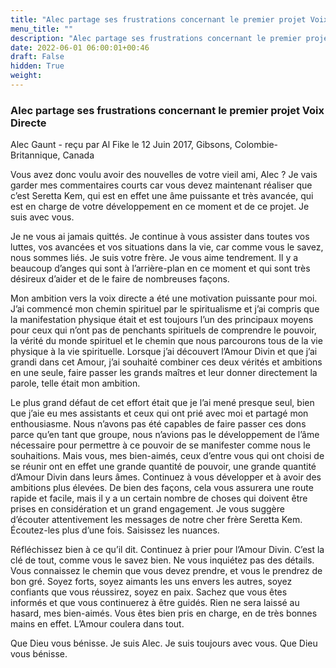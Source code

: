 ```yaml
---
title: "Alec partage ses frustrations concernant le premier projet Voix Directe"
menu_title: ""
description: "Alec partage ses frustrations concernant le premier projet Voix Directe"
date: 2022-06-01 06:00:01+00:46
draft: False
hidden: True
weight:
---
```

### Alec partage ses frustrations concernant le premier projet Voix Directe

Alec Gaunt - reçu par Al Fike le 12 Juin 2017, Gibsons, Colombie-Britannique, Canada

Vous avez donc voulu avoir des nouvelles de votre vieil ami, Alec ? Je vais garder mes commentaires courts car vous devez maintenant réaliser que c’est Seretta Kem, qui est en effet une âme puissante et très avancée, qui est en charge de votre développement en ce moment et de ce projet. Je suis avec vous.

Je ne vous ai jamais quittés. Je continue à vous assister dans toutes vos luttes, vos avancées et vos situations dans la vie, car comme vous le savez, nous sommes liés. Je suis votre frère. Je vous aime tendrement. Il y a beaucoup d’anges qui sont à l’arrière-plan en ce moment et qui sont très désireux d’aider et de le faire de nombreuses façons.

Mon ambition vers la voix directe a été une motivation puissante pour moi. J’ai commencé mon chemin spirituel par le spiritualisme et j’ai compris que la manifestation physique était et est toujours l’un des principaux moyens pour ceux qui n’ont pas de penchants spirituels de comprendre le pouvoir, la vérité du monde spirituel et le chemin que nous parcourons tous de la vie physique à la vie spirituelle. Lorsque j’ai découvert l’Amour Divin et que j’ai grandi dans cet Amour, j’ai souhaité combiner ces deux vérités et ambitions en une seule, faire passer les grands maîtres et leur donner directement la parole, telle était mon ambition.

Le plus grand défaut de cet effort était que je l’ai mené presque seul, bien que j’aie eu mes assistants et ceux qui ont prié avec moi et partagé mon enthousiasme. Nous n’avons pas été capables de faire passer ces dons parce qu’en tant que groupe, nous n’avions pas le développement de l’âme nécessaire pour permettre à ce pouvoir de se manifester comme nous le souhaitions. Mais vous, mes bien-aimés, ceux d’entre vous qui ont choisi de se réunir ont en effet une grande quantité de pouvoir, une grande quantité d’Amour Divin dans leurs âmes. Continuez à vous développer et à avoir des ambitions plus élevées. De bien des façons, cela vous assurera une route rapide et facile, mais il y a un certain nombre de choses qui doivent être prises en considération et un grand engagement. Je vous suggère d’écouter attentivement les messages de notre cher frère Seretta Kem. Écoutez-les plus d’une fois. Saisissez les nuances.

Réfléchissez bien à ce qu’il dit. Continuez à prier pour l’Amour Divin. C’est la clé de tout, comme vous le savez bien. Ne vous inquiétez pas des détails. Vous connaissez le chemin que vous devez prendre, et vous le prendrez de bon gré. Soyez forts, soyez aimants les uns envers les autres, soyez confiants que vous réussirez, soyez en paix. Sachez que vous êtes informés et que vous continuerez à être guidés. Rien ne sera laissé au hasard, mes bien-aimés. Vous êtes bien pris en charge, en de très bonnes mains en effet. L’Amour coulera dans tout.

Que Dieu vous bénisse. Je suis Alec. Je suis toujours avec vous. Que Dieu vous bénisse.
